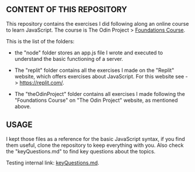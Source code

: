 ## CONTENT OF THIS REPOSITORY

This repository contains the exercises I did following along an online course to learn JavaScript. 
The course is The Odin Project > <a href="https://www.theodinproject.com/paths/foundations/courses/foundations" target="_blank" rel="noopener noreferrer">Foundations Course</a>.

This is the list of the folders:

- the "node" folder stores an app.js file I wrote and executed to understand the basic functioning of a server. 

- The "replit" folder contains all the exercises I made on the "Replit" website, which offers exercises about JavaScript. For this website see -> https://replit.com/.

- The "theOdinProject" folder contains all exercises I made following the "Foundations Course" on "The Odin Project" website, as mentioned above.

## USAGE
I kept those files as a reference for the basic JavaScript syntax, if you find them useful, clone the repository to keep everything with you. Also check the "keyQuestions.md" to find key questions about the topics.

Testing internal link: [keyQuestions.md](keyQuestions.md).



